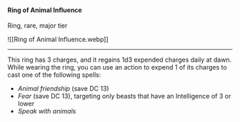 #### Ring of Animal Influence

Ring, rare, major tier

![[Ring of Animal Influence.webp]]

---

This ring has 3 charges, and it regains 1d3 expended charges daily at dawn. While wearing the ring, you can use an action to expend 1 of its charges to cast one of the following spells:

- *Animal friendship* (save DC 13)
- *Fear* (save DC 13), targeting only beasts that have an Intelligence of 3 or lower
- *Speak with animals*